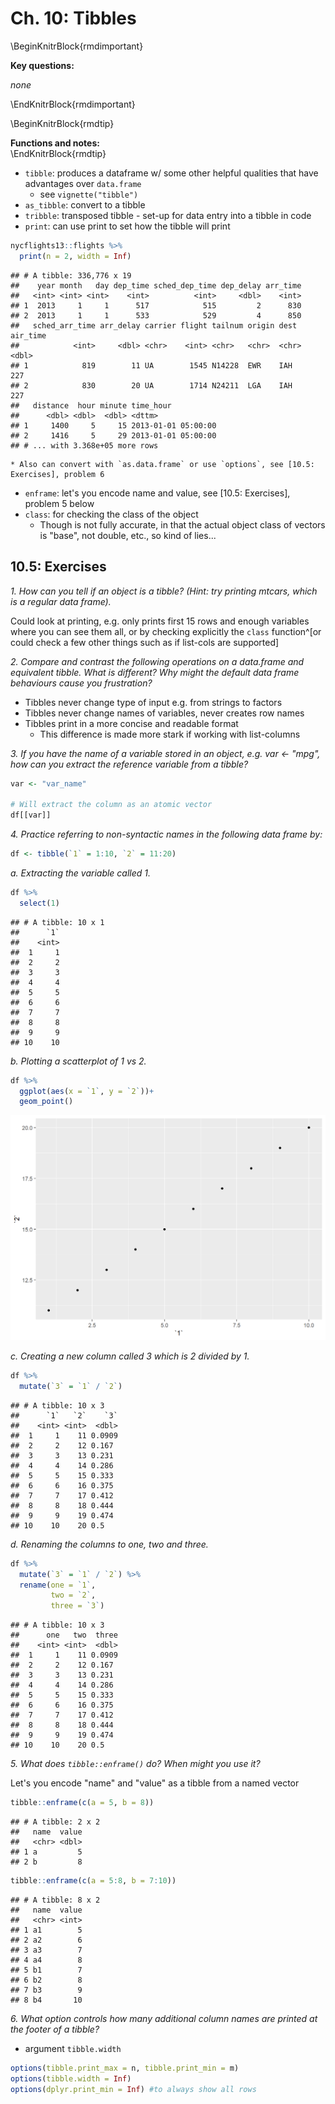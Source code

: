 


# Ch. 10: Tibbles

\BeginKnitrBlock{rmdimportant}<div class="rmdimportant">**Key questions:**  
  
*none*</div>\EndKnitrBlock{rmdimportant}

\BeginKnitrBlock{rmdtip}<div class="rmdtip">**Functions and notes:**</div>\EndKnitrBlock{rmdtip}

* `tibble`: produces a dataframe w/ some other helpful qualities that have advantages over `data.frame`
    * see `vignette("tibble")`
* `as_tibble`: convert to a tibble
* `tribble`: transposed tibble - set-up for data entry into a tibble in code
* `print`: can use print to set how the tibble will print

```r
nycflights13::flights %>% 
  print(n = 2, width = Inf)
```

```
## # A tibble: 336,776 x 19
##    year month   day dep_time sched_dep_time dep_delay arr_time
##   <int> <int> <int>    <int>          <int>     <dbl>    <int>
## 1  2013     1     1      517            515         2      830
## 2  2013     1     1      533            529         4      850
##   sched_arr_time arr_delay carrier flight tailnum origin dest  air_time
##            <int>     <dbl> <chr>    <int> <chr>   <chr>  <chr>    <dbl>
## 1            819        11 UA        1545 N14228  EWR    IAH        227
## 2            830        20 UA        1714 N24211  LGA    IAH        227
##   distance  hour minute time_hour          
##      <dbl> <dbl>  <dbl> <dttm>             
## 1     1400     5     15 2013-01-01 05:00:00
## 2     1416     5     29 2013-01-01 05:00:00
## # ... with 3.368e+05 more rows
```
    * Also can convert with `as.data.frame` or use `options`, see [10.5: Exercises], problem 6
* `enframe`: let's you encode name and value, see [10.5: Exercises], problem 5 below
* `class`: for checking the class of the object
    + Though is not fully accurate, in that the actual object class of vectors is "base", not double, etc., so kind of lies...

## 10.5: Exercises

*1. How can you tell if an object is a tibble? (Hint: try printing mtcars, which is a regular data frame).*  
  
Could look at printing, e.g. only prints first 15 rows and enough variables where you can see them all, or by checking explicitly the `class` function^[or could check a few other things such as if list-cols are supported]

*2. Compare and contrast the following operations on a data.frame and equivalent tibble. What is different? Why might the default data frame behaviours cause you frustration?*  
  
* Tibbles never change type of input e.g. from strings to factors 
* Tibbles never change names of variables, never creates row names
* Tibbles print in a more concise and readable format
    * This difference is made more stark if working with list-columns

*3. If you have the name of a variable stored in an object, e.g. var <- "mpg", how can you extract the reference variable from a tibble?*  
  

```r
var <- "var_name"

# Will extract the column as an atomic vector
df[[var]]
```

*4. Practice referring to non-syntactic names in the following data frame by:*  
  

```r
df <- tibble(`1` = 1:10, `2` = 11:20)
```

*a. Extracting the variable called 1.*  

```r
df %>% 
  select(1)
```

```
## # A tibble: 10 x 1
##      `1`
##    <int>
##  1     1
##  2     2
##  3     3
##  4     4
##  5     5
##  6     6
##  7     7
##  8     8
##  9     9
## 10    10
```
  

*b. Plotting a scatterplot of 1 vs 2.*  

```r
df %>% 
  ggplot(aes(x = `1`, y = `2`))+
  geom_point()
```

<img src="10-tibbles_files/figure-html/unnamed-chunk-7-1.png" width="672" />
 
*c. Creating a new column called 3 which is 2 divided by 1.*  
  

```r
df %>% 
  mutate(`3` = `1` / `2`) 
```

```
## # A tibble: 10 x 3
##      `1`   `2`    `3`
##    <int> <int>  <dbl>
##  1     1    11 0.0909
##  2     2    12 0.167 
##  3     3    13 0.231 
##  4     4    14 0.286 
##  5     5    15 0.333 
##  6     6    16 0.375 
##  7     7    17 0.412 
##  8     8    18 0.444 
##  9     9    19 0.474 
## 10    10    20 0.5
```

*d. Renaming the columns to one, two and three.*  

```r
df %>% 
  mutate(`3` = `1` / `2`) %>% 
  rename(one = `1`,
         two = `2`,
         three = `3`)
```

```
## # A tibble: 10 x 3
##      one   two  three
##    <int> <int>  <dbl>
##  1     1    11 0.0909
##  2     2    12 0.167 
##  3     3    13 0.231 
##  4     4    14 0.286 
##  5     5    15 0.333 
##  6     6    16 0.375 
##  7     7    17 0.412 
##  8     8    18 0.444 
##  9     9    19 0.474 
## 10    10    20 0.5
```
  

*5. What does `tibble::enframe()` do? When might you use it?*  

Let's you encode "name" and "value" as a tibble from a named vector

```r
tibble::enframe(c(a = 5, b = 8))
```

```
## # A tibble: 2 x 2
##   name  value
##   <chr> <dbl>
## 1 a         5
## 2 b         8
```

```r
tibble::enframe(c(a = 5:8, b = 7:10))
```

```
## # A tibble: 8 x 2
##   name  value
##   <chr> <int>
## 1 a1        5
## 2 a2        6
## 3 a3        7
## 4 a4        8
## 5 b1        7
## 6 b2        8
## 7 b3        9
## 8 b4       10
```

*6. What option controls how many additional column names are printed at the footer of a tibble?*  

* argument `tibble.width`


```r
options(tibble.print_max = n, tibble.print_min = m)
options(tibble.width = Inf)
options(dplyr.print_min = Inf) #to always show all rows
```

